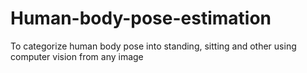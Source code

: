 # Human-body-pose-estimation
To categorize human body pose into standing, sitting and other using computer vision from any image
